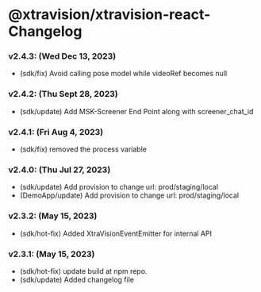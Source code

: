 
# @xtravision/xtravision-react- Changelog


### v2.4.3: (Wed Dec 13, 2023)
- (sdk/fix) Avoid calling pose model while videoRef becomes null

### v2.4.2: (Thu Sept 28, 2023)
- (sdk/update) Add MSK-Screener End Point along with screener_chat_id

### v2.4.1: (Fri Aug 4, 2023)
- (sdk/fix) removed the process variable

### v2.4.0: (Thu Jul 27, 2023)
- (sdk/update) Add provision to change url: prod/staging/local
- (DemoApp/update) Add provision to change url: prod/staging/local

### v2.3.2: (May 15, 2023)
- (sdk/hot-fix) Added XtraVisionEventEmitter for internal API


### v2.3.1: (May 15, 2023)
- (sdk/hot-fix) update build at npm repo.
- (sdk/update) Added changelog file